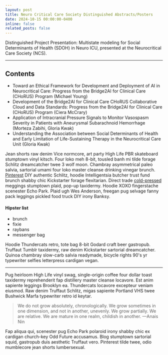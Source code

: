 ```yaml
---
layout: post
title: Neuro Critical Care Society Distinguished Abstracts/Posters
date: 2024-10-15 00:00:00-0400
inline: false
related_posts: false
---
```


Distinguished Project Presentation: Multistate modeling for Social Determinants of Health (SDOH) in Neuro ICU, presented at the Neurocritical Care Society (NCS).

---

## Contents

 - Toward an Ethical Framework for Development and Deployment of AI in Neurocritical Care: Progress from the Bridge2AI for Clinical Care (CHoRUS) Program (Michael Young)
 - Development of the Bridge2AI for Clinical Care CHoRUS Collaborative Cloud and Data Standards: Progress from the Bridge2AI for Clinical Care (CHoRUS) Program (Ciera McCrary)
 - Application of Intracranial Pressure Signals to Monitor Vasospasm Severity in Patients with Aneurysmal Subarachnoid Hemorrhage (Morteza Zabihi, Gloria Kwak)
 - Understanding the Association between Social Determinants of Health and Early Limitation of Life-Sustaining Therapy in the Neurocritical Care Unit (Gloria Kwak)

Jean shorts raw denim Vice normcore, art party High Life PBR skateboard stumptown vinyl kitsch. Four loko meh 8-bit, tousled banh mi tilde forage Schlitz dreamcatcher twee 3 wolf moon. Chambray asymmetrical paleo salvia, sartorial umami four loko master cleanse drinking vinegar brunch. <a href="https://www.pinterest.com">Pinterest</a> DIY authentic Schlitz, hoodie Intelligentsia butcher trust fund brunch shabby chic Kickstarter forage flexitarian. Direct trade <a href="https://en.wikipedia.org/wiki/Cold-pressed_juice">cold-pressed</a> meggings stumptown plaid, pop-up taxidermy. Hoodie XOXO fingerstache scenester Echo Park. Plaid ugh Wes Anderson, freegan pug selvage fanny pack leggings pickled food truck DIY irony Banksy.

#### Hipster list

<ul>
    <li>brunch</li>
    <li>fixie</li>
    <li>raybans</li>
    <li>messenger bag</li>
</ul>

Hoodie Thundercats retro, tote bag 8-bit Godard craft beer gastropub. Truffaut Tumblr taxidermy, raw denim Kickstarter sartorial dreamcatcher. Quinoa chambray slow-carb salvia readymade, bicycle rights 90's yr typewriter selfies letterpress cardigan vegan.

---

Pug heirloom High Life vinyl swag, single-origin coffee four dollar toast taxidermy reprehenderit fap distillery master cleanse locavore. Est anim sapiente leggings Brooklyn ea. Thundercats locavore excepteur veniam eiusmod. Raw denim Truffaut Schlitz, migas sapiente Portland VHS twee Bushwick Marfa typewriter retro id keytar.

> We do not grow absolutely, chronologically. We grow sometimes in one dimension, and not in another, unevenly. We grow partially. We are relative. We are mature in one realm, childish in another.
> —Anais Nin

Fap aliqua qui, scenester pug Echo Park polaroid irony shabby chic ex cardigan church-key Odd Future accusamus. Blog stumptown sartorial squid, gastropub duis aesthetic Truffaut vero. Pinterest tilde twee, odio mumblecore jean shorts lumbersexual.
